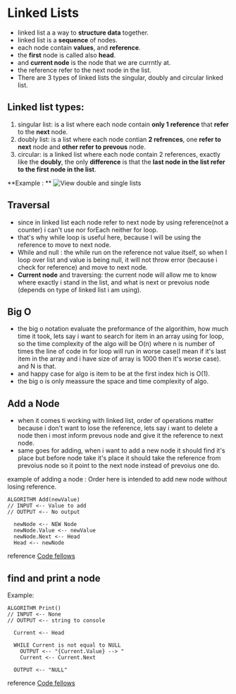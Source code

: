 #  Linked Lists
* linked list a a way to **structure data** together.
* linked list is a **sequence** of nodes.
* each node contain **values**, and **reference**.
* the **first** node is called also **head**.
* and **current node** is the node that we are currntly at.
* the reference refer to the next node in the list.
* There are 3 types of linked lists the singular, doubly and circular linked list.

## Linked list types:
 1. singular list: is a list where each node contain **only 1 reference** that **refer** to the **next** node.
 2. doubly list: is a list where each node contian **2 refrences**, one **refer to next** node and **other refer to prevous** node.
 3. circular: is a linked list where each node contain 2 references, exactly like the **doubly**, the only **difference** is that the **last node in the list refer to the first node in the list**.

**Example : **
![View double and single lists](https://miro.medium.com/max/615/1*iMYmkYDCSrXXdwpbqm-ekA.jpeg)


## Traversal
* since in linked list each node refer to next node by using reference(not a counter) i can't use nor forEach neither for loop.
* that's why while loop is useful here, because I will be using the reference to move to next node.
* While and null : the while run on the reference not value itself, so when I loop over list and value is being null, it will not throw error (because i check for reference) and move to next node.
* **Current node** and traversing: the current node will allow me to know where exactly i stand in the list, and what is next or prevoius node (depends on type of linked list i am using).


## Big O
* the big o notation evaluate the preformance of the algorithim, how much time it took, lets say i want to search for item in an array using for loop, so the time complexity of the algo will be O(n)  where n is number of times the line of code in for loop will run in worse case(I mean if it's last item in the array and i have size of array is 1000 then it's worse case). and N is that.
* and happy case for algo is item to be at the first index hich is O(1).
* the big o is only meassure the space and time complexity of algo.
  
## Add a Node
* when it comes ti working with linked list, order of operations matter because i don't want to lose the reference, lets say i want to delete a node then i most inform prevous node and give it the reference to next node.
* same goes for adding, when i want to add a new node it should find it's place but before node take it's place it should take the reference from prevoius node so it point to the next node instead of prevoius one do.

 example of adding a node : 
 Order here is intended to add new node without losing reference.
```
ALGORITHM Add(newValue)
// INPUT <-- Value to add
// OUTPUT <-- No output

  newNode <-- NEW Node
  newNode.Value <-- newValue
  newNode.Next <-- Head
  Head <-- newNode

```
reference [Code fellows](https://codefellows.github.io/common_curriculum/data_structures_and_algorithms/Code_401/class-05/resources/singly_linked_list.html)


## find and print a node


Example:
```
ALGORITHM Print()
// INPUT <-- None
// OUTPUT <-- string to console

  Current <-- Head

  WHILE Current is not equal to NULL
    OUTPUT <-- "{Current.Value} --> "
    Current <-- Current.Next

  OUTPUT <-- "NULL"

```

reference [Code fellows](https://codefellows.github.io/common_curriculum/data_structures_and_algorithms/Code_401/class-05/resources/singly_linked_list.html)

